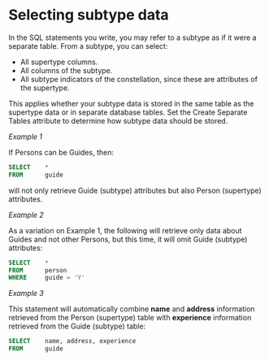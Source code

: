# Selecting subtype data

In the SQL statements you write, you may refer to a subtype as if it were a separate table. From a subtype, you can select:

- All supertype columns.
- All columns of the subtype.
- All subtype indicators of the constellation, since these are attributes of the supertype.

This applies whether your subtype data is stored in the same table as the supertype data or in separate database tables. Set the Create Separate Tables attribute to determine how subtype data should be stored.

*Example 1*

If Persons can be Guides, then:

```sql
SELECT    *
FROM      guide
```

will not only retrieve Guide (subtype) attributes but also Person (supertype) attributes.

*Example 2*

As a variation on Example 1, the following will retrieve only data about Guides and not other Persons, but this time, it will omit Guide (subtype) attributes:

```sql
SELECT    *
FROM      person
WHERE     guide = 'Y'
```

*Example 3* 

This statement will automatically combine **name** and **address** information retrieved from the Person (supertype) table with **experience** information retrieved from the Guide (subtype) table:

```sql
SELECT    name, address, experience
FROM      guide
```